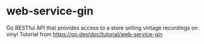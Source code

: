 # web-service-gin
Go RESTful API that provides access to a store selling vintage recordings on vinyl
Tutorial from https://go.dev/doc/tutorial/web-service-gin
